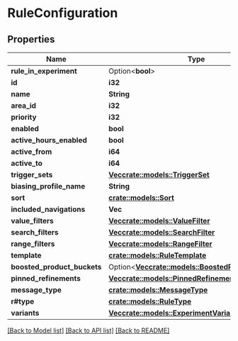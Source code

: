 # RuleConfiguration

## Properties

Name | Type | Description | Notes
------------ | ------------- | ------------- | -------------
**rule_in_experiment** | Option<**bool**> |  | [optional]
**id** | **i32** |  | 
**name** | **String** |  | 
**area_id** | **i32** |  | 
**priority** | **i32** |  | 
**enabled** | **bool** |  | 
**active_hours_enabled** | **bool** |  | 
**active_from** | **i64** |  | 
**active_to** | **i64** |  | 
**trigger_sets** | [**Vec<crate::models::TriggerSet>**](TriggerSet.md) |  | 
**biasing_profile_name** | **String** |  | 
**sort** | [**crate::models::Sort**](Sort.md) |  | 
**included_navigations** | **Vec<String>** |  | 
**value_filters** | [**Vec<crate::models::ValueFilter>**](ValueFilter.md) |  | 
**search_filters** | [**Vec<crate::models::SearchFilter>**](SearchFilter.md) |  | 
**range_filters** | [**Vec<crate::models::RangeFilter>**](RangeFilter.md) |  | 
**template** | [**crate::models::RuleTemplate**](RuleTemplate.md) |  | 
**boosted_product_buckets** | Option<[**Vec<crate::models::BoostedProductBucket>**](BoostedProductBucket.md)> |  | 
**pinned_refinements** | [**Vec<crate::models::PinnedRefinement>**](PinnedRefinement.md) |  | 
**message_type** | [**crate::models::MessageType**](MessageType.md) |  | 
**r#type** | [**crate::models::RuleType**](RuleType.md) |  | 
**variants** | [**Vec<crate::models::ExperimentVariant>**](ExperimentVariant.md) |  | 

[[Back to Model list]](../README.md#documentation-for-models) [[Back to API list]](../README.md#documentation-for-api-endpoints) [[Back to README]](../README.md)


